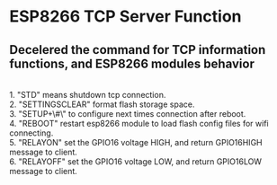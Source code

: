 # ESP8266 TCP Server Function

## Decelered the command for TCP information functions, and ESP8266 modules behavior
</br>
1. "STD" means shutdown tcp connection.</br>
2. "SETTINGSCLEAR" format flash storage space.</br>
3. "SETUP+\<SSID\>#\<PASSWD\>" to configure next times connection after reboot.</br>
4. "REBOOT" restart esp8266 module to load flash config files for wifi connecting.</br>
5. "RELAYON" set the GPIO16 voltage HIGH, and return GPIO16HIGH message to client.</br>
6. "RELAYOFF" set the GPIO16 voltage LOW, and return GPIO16LOW message to client.</br>